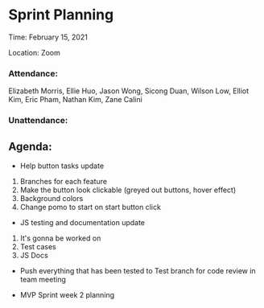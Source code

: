 # Sprint Planning
Time: February 15, 2021 

Location: Zoom

### Attendance:

Elizabeth Morris, Ellie Huo, Jason Wong, Sicong Duan, Wilson Low, Elliot Kim, Eric Pham, Nathan Kim, Zane Calini

### Unattendance:

## Agenda:
- Help button tasks update
1. Branches for each feature
2. Make the button look clickable (greyed out buttons, hover effect)
3. Background colors
4. Change pomo to start on start button click

- JS testing and documentation update
1. It's gonna be worked on
2. Test cases
3. JS Docs

- Push everything that has been tested to Test branch for code review in team meeting


- MVP Sprint week 2 planning